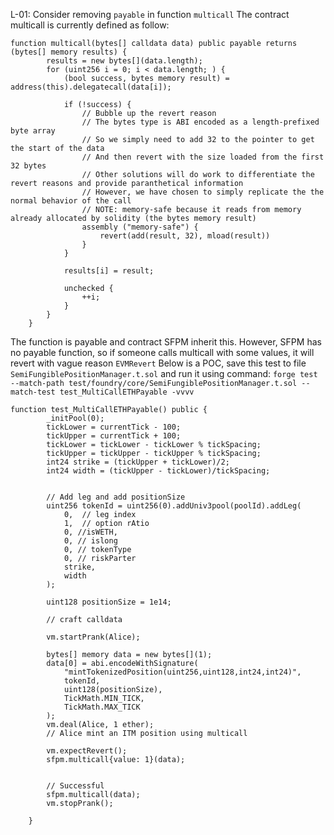 L-01: Consider removing `payable` in function `multicall`
The contract multicall is currently defined as follow:
```solidity
function multicall(bytes[] calldata data) public payable returns (bytes[] memory results) {
        results = new bytes[](data.length);
        for (uint256 i = 0; i < data.length; ) {
            (bool success, bytes memory result) = address(this).delegatecall(data[i]);

            if (!success) {
                // Bubble up the revert reason
                // The bytes type is ABI encoded as a length-prefixed byte array
                // So we simply need to add 32 to the pointer to get the start of the data
                // And then revert with the size loaded from the first 32 bytes
                // Other solutions will do work to differentiate the revert reasons and provide paranthetical information
                // However, we have chosen to simply replicate the the normal behavior of the call
                // NOTE: memory-safe because it reads from memory already allocated by solidity (the bytes memory result)
                assembly ("memory-safe") {
                    revert(add(result, 32), mload(result))
                }
            }

            results[i] = result;

            unchecked {
                ++i;
            }
        }
    }
```

The function is payable and contract SFPM inherit this. However, SFPM has no payable function, so if someone calls multicall with some values, it will revert with vague reason `EVMRevert`
Below is a POC, save this test to file `SemiFungiblePositionManager.t.sol` and run it using command:
`forge test --match-path test/foundry/core/SemiFungiblePositionManager.t.sol --match-test test_MultiCallETHPayable -vvvv`

```solidity
function test_MultiCallETHPayable() public {
        _initPool(0);
        tickLower = currentTick - 100;
        tickUpper = currentTick + 100;
        tickLower = tickLower - tickLower % tickSpacing;
        tickUpper = tickUpper - tickUpper % tickSpacing;
        int24 strike = (tickUpper + tickLower)/2;
        int24 width = (tickUpper - tickLower)/tickSpacing;


        // Add leg and add positionSize
        uint256 tokenId = uint256(0).addUniv3pool(poolId).addLeg(
            0,  // leg index
            1,  // option rAtio 
            0, //isWETH,
            0, // islong
            0, // tokenType
            0, // riskParter
            strike,
            width
        );

        uint128 positionSize = 1e14;

        // craft calldata

        vm.startPrank(Alice);

        bytes[] memory data = new bytes[](1);
        data[0] = abi.encodeWithSignature(
            "mintTokenizedPosition(uint256,uint128,int24,int24)",
            tokenId,
            uint128(positionSize),
            TickMath.MIN_TICK,
            TickMath.MAX_TICK
        );
        vm.deal(Alice, 1 ether);
        // Alice mint an ITM position using multicall

        vm.expectRevert();
        sfpm.multicall{value: 1}(data);

        
        // Successful
        sfpm.multicall(data);
        vm.stopPrank();
        
    }
```